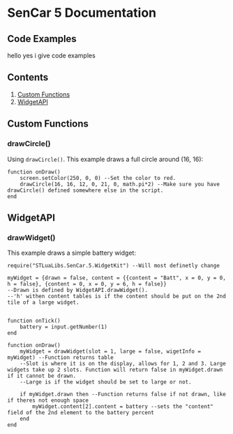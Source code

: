 # SenCar 5 Documentation
## Code Examples

hello yes i give code examples

## Contents
1. [Custom Functions](#custom-functions)
2. [WidgetAPI](#widgetapi)

## Custom Functions
### drawCircle()
Using `drawCircle()`. This example draws a full circle around (16, 16):

    function onDraw()
        screen.setColor(250, 0, 0) --Set the color to red.
        drawCircle(16, 16, 12, 0, 21, 0, math.pi*2) --Make sure you have drawCircle() defined somewhere else in the script.
    end

## WidgetAPI

### drawWidget()
This example draws a simple battery widget:

    require("STLuaLibs.SenCar.5.WidgetKit") --Will most definetly change

    myWidget = {drawn = false, content = {{content = "Batt", x = 0, y = 0, h = false}, {content = 0, x = 0, y = 6, h = false}}
    --Drawn is defined by WidgetAPI.drawWidget().
    --'h' withen content tables is if the content should be put on the 2nd tile of a large widget.


    function onTick()
        battery = input.getNumber(1)
    end

    function onDraw()
        myWidget = drawWidget(slot = 1, large = false, wigetInfo = myWidget) --Function returns table
        --Slot is where it is on the display, allows for 1, 2 and 3. Large widgets take up 2 slots. Function will return false in myWidget.drawn if it cannot be drawn.
        --Large is if the widget should be set to large or not.

        if myWidget.drawn then --Function returns false if not drawn, like if theres not enough space
            myWidget.content[2].content = battery --sets the "content" field of the 2nd element to the battery percent
        end
    end